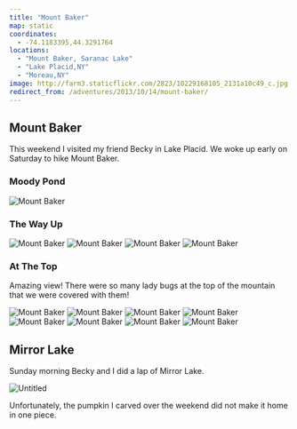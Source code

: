 ```yaml
---
title: "Mount Baker"
map: static
coordinates:
  - -74.1183395,44.3291764
locations:
  - "Mount Baker, Saranac Lake"
  - "Lake Placid,NY"
  - "Moreau,NY"
image: http://farm3.staticflickr.com/2823/10229168105_2131a10c49_c.jpg
redirect_from: /adventures/2013/10/14/mount-baker/
---
```


## Mount Baker

This weekend I visited my friend Becky in Lake Placid. We woke up early on Saturday to hike Mount Baker.

### Moody Pond

<div class="photos">

<img src="http://farm6.staticflickr.com/5473/10228436205_42f300a7c8_c.jpg" class="pop-out" alt="Mount Baker">
</div>

### The Way Up

<div class="photos">

<img src="http://farm6.staticflickr.com/5506/10229556136_89125b83fc_c.jpg" alt="Mount Baker">
<img src="http://farm4.staticflickr.com/3825/10228443015_e56a146f94_c.jpg" class="img-thirds" alt="Mount Baker">
<img src="http://farm9.staticflickr.com/8129/10228363744_5dfd3edf98_c.jpg" class="img-thirds" alt="Mount Baker">
<img src="http://farm3.staticflickr.com/2866/10228465956_f0cb619a36_c.jpg" class="img-thirds" alt="Mount Baker">
</div>

### At The Top

Amazing view! There were so many lady bugs at the top of the mountain that we were covered with them!

<div class="photos">

<img src="http://farm3.staticflickr.com/2867/10228475395_4796967793_c.jpg" class="img-thirds" alt="Mount Baker">
<img src="http://farm8.staticflickr.com/7433/10228487136_3c1be43ca7_c.jpg" class="img-thirds" alt="Mount Baker">
<img src="http://farm6.staticflickr.com/5331/10229582776_73c72aa430_c.jpg" class="img-thirds" alt="Mount Baker">
<img src="http://farm8.staticflickr.com/7438/10228385864_d7ee2ea3d0_c.jpg" class="img-half" alt="Mount Baker">
<img src="http://farm3.staticflickr.com/2823/10229168105_2131a10c49_c.jpg" class="img-half" alt="Mount Baker">
<img src="http://farm4.staticflickr.com/3701/10229542466_a47b9a684f_c.jpg" class="pop-out" alt="Mount Baker">
<img src="http://farm8.staticflickr.com/7446/10229629013_588e4dba5d_c.jpg" class="img-half" alt="Mount Baker">
<img src="http://farm4.staticflickr.com/3682/10229654363_e9af7b0bcc_c.jpg" class="img-half" alt="Mount Baker">
</div>

## Mirror Lake

Sunday morning Becky and I did a lap of Mirror Lake.

<div class="photos">

<img src="http://farm4.staticflickr.com/3733/10281533086_e2510124a4_c.jpg" class="pop-out" alt="Untitled">
</div>

Unfortunately, the pumpkin I carved over the weekend did not make it home in one piece.
